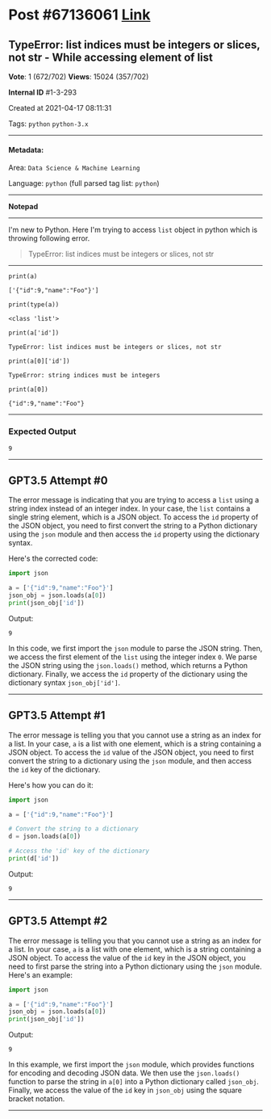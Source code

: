 
# Post \#67136061 [Link](https://stackoverflow.com/questions/67136061/)

## TypeError: list indices must be integers or slices, not str - While accessing element of list

**Vote**: 1 (672/702) **Views**: 15024 (357/702) 

**Internal ID** \#1-3-293

Created at 2021-04-17 08:11:31

Tags: `python` `python-3.x`

----------

#### Metadata:

Area: `Data Science & Machine Learning`

Language: `python` (full parsed tag list: `python`)

----------

**Notepad**


----------

I'm new to Python. Here I'm trying to access `list` object in python which is throwing following error.
> TypeError: list indices must be integers or slices, not str

---


`print(a)`

```
['{"id":9,"name":"Foo"}']
```

`print(type(a))`

```
<class 'list'>
```

`print(a['id'])`

```
TypeError: list indices must be integers or slices, not str
```

`print(a[0]['id'])`

```
TypeError: string indices must be integers
```

`print(a[0])`

```
{"id":9,"name":"Foo"}
```


---



### Expected Output


```
9
```



----------
        
## GPT3.5 Attempt \#0

The error message is indicating that you are trying to access a `list` using a string index instead of an integer index. In your case, the `list` contains a single string element, which is a JSON object. To access the `id` property of the JSON object, you need to first convert the string to a Python dictionary using the `json` module and then access the `id` property using the dictionary syntax.

Here's the corrected code:

```python
import json

a = ['{"id":9,"name":"Foo"}']
json_obj = json.loads(a[0])
print(json_obj['id'])
```

Output:

```
9
```

In this code, we first import the `json` module to parse the JSON string. Then, we access the first element of the `list` using the integer index `0`. We parse the JSON string using the `json.loads()` method, which returns a Python dictionary. Finally, we access the `id` property of the dictionary using the dictionary syntax `json_obj['id']`.

--------

## GPT3.5 Attempt \#1

The error message is telling you that you cannot use a string as an index for a list. In your case, `a` is a list with one element, which is a string containing a JSON object. To access the `id` value of the JSON object, you need to first convert the string to a dictionary using the `json` module, and then access the `id` key of the dictionary.

Here's how you can do it:

```python
import json

a = ['{"id":9,"name":"Foo"}']

# Convert the string to a dictionary
d = json.loads(a[0])

# Access the 'id' key of the dictionary
print(d['id'])
```

Output:

```
9
```

--------

## GPT3.5 Attempt \#2

The error message is telling you that you cannot use a string as an index for a list. In your case, `a` is a list with one element, which is a string containing a JSON object. To access the value of the `id` key in the JSON object, you need to first parse the string into a Python dictionary using the `json` module. Here's an example:

```python
import json

a = ['{"id":9,"name":"Foo"}']
json_obj = json.loads(a[0])
print(json_obj['id'])
```

Output:

```
9
```

In this example, we first import the `json` module, which provides functions for encoding and decoding JSON data. We then use the `json.loads()` function to parse the string in `a[0]` into a Python dictionary called `json_obj`. Finally, we access the value of the `id` key in `json_obj` using the square bracket notation.

--------
